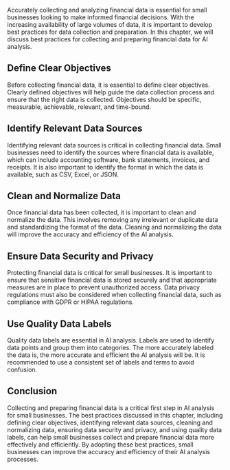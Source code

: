 

Accurately collecting and analyzing financial data is essential for small businesses looking to make informed financial decisions. With the increasing availability of large volumes of data, it is important to develop best practices for data collection and preparation. In this chapter, we will discuss best practices for collecting and preparing financial data for AI analysis.

Define Clear Objectives
-----------------------

Before collecting financial data, it is essential to define clear objectives. Clearly defined objectives will help guide the data collection process and ensure that the right data is collected. Objectives should be specific, measurable, achievable, relevant, and time-bound.

Identify Relevant Data Sources
------------------------------

Identifying relevant data sources is critical in collecting financial data. Small businesses need to identify the sources where financial data is available, which can include accounting software, bank statements, invoices, and receipts. It is also important to identify the format in which the data is available, such as CSV, Excel, or JSON.

Clean and Normalize Data
------------------------

Once financial data has been collected, it is important to clean and normalize the data. This involves removing any irrelevant or duplicate data and standardizing the format of the data. Cleaning and normalizing the data will improve the accuracy and efficiency of the AI analysis.

Ensure Data Security and Privacy
--------------------------------

Protecting financial data is critical for small businesses. It is important to ensure that sensitive financial data is stored securely and that appropriate measures are in place to prevent unauthorized access. Data privacy regulations must also be considered when collecting financial data, such as compliance with GDPR or HIPAA regulations.

Use Quality Data Labels
-----------------------

Quality data labels are essential in AI analysis. Labels are used to identify data points and group them into categories. The more accurately labeled the data is, the more accurate and efficient the AI analysis will be. It is recommended to use a consistent set of labels and terms to avoid confusion.

Conclusion
----------

Collecting and preparing financial data is a critical first step in AI analysis for small businesses. The best practices discussed in this chapter, including defining clear objectives, identifying relevant data sources, cleaning and normalizing data, ensuring data security and privacy, and using quality data labels, can help small businesses collect and prepare financial data more effectively and efficiently. By adopting these best practices, small businesses can improve the accuracy and efficiency of their AI analysis processes.
